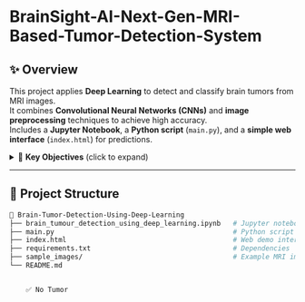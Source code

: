 # BrainSight-AI-Next-Gen-MRI-Based-Tumor-Detection-System
## ✨ Overview

This project applies **Deep Learning** to detect and classify brain tumors from MRI images.  
It combines **Convolutional Neural Networks (CNNs)** and **image preprocessing** techniques to achieve high accuracy.  
Includes a **Jupyter Notebook**, a **Python script** (`main.py`), and a **simple web interface** (`index.html`) for predictions.

<details>
<summary>🎯 <b>Key Objectives</b> (click to expand)</summary>

- Automate brain tumor detection using MRI scans  
- Build and train a CNN for image classification  
- Evaluate performance with accuracy, precision, recall, and F1-score  
- Provide a simple web-based interface for testing  
</details>

---

## 📂 Project Structure

```bash
📁 Brain-Tumor-Detection-Using-Deep-Learning
├── brain_tumour_detection_using_deep_learning.ipynb   # Jupyter notebook (training + analysis)
├── main.py                                            # Python script for training/inference
├── index.html                                         # Web demo interface
├── requirements.txt                                   # Dependencies
├── sample_images/                                     # Example MRI images
└── README.md                                         


	✅ No Tumor
